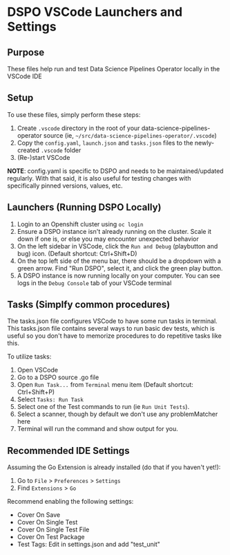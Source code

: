 # DSPO VSCode Launchers and Settings

## Purpose
These files help run and test Data Science Pipelines Operator locally in the VSCode IDE

## Setup
To use these files, simply perform these steps:

1. Create `.vscode` directory in the root of your data-science-pipelines-operator source (ie, `~/src/data-science-pipelines-operator/.vscode`)
2. Copy the `config.yaml`, `launch.json` and `tasks.json` files to the newly-created `.vscode` folder
3. (Re-)start VSCode

**NOTE**: config.yaml is specific to DSPO and needs to be maintained/updated regularly.  With that said, it is also useful for testing changes with specifically pinned versions, values, etc.

## Launchers (Running DSPO Locally)
1. Login to an Openshift cluster using `oc login`
2. Ensure a DSPO instance isn't already running on the cluster.  Scale it down if one is, or else you may encounter unexpected behavior
3. On the left sidebar in VSCode, click the `Run and Debug` (playbutton and bug) icon.  (Default shortcut: Ctrl+Shift+D)
2. On the top left side of the menu bar, there should be a dropdown with a green arrow.  Find "Run DSPO", select it, and click the green play button.  
4. A DSPO instance is now running locally on your computer.  You can see logs in the `Debug Console` tab of your VSCode terminal

## Tasks (Simplfy common procedures)
The tasks.json file configures VSCode to have some run tasks in terminal.  This tasks.json file contains several ways to run basic dev tests, which is useful so you don't have to memorize procedures to do repetitive tasks like this.

To utilize tasks:
1. Open VSCode
2. Go to a DSPO source .go file
3. Open `Run Task...` from `Terminal` menu item (Default shortcut: Ctrl+Shift+P)
4. Select `Tasks: Run Task`
5. Select one of the Test commands to run (ie `Run Unit Tests`).
6. Select a scanner, though by default we don't use any problemMatcher here
7. Terminal will run the command and show output for you.

## Recommended IDE Settings
Assuming the Go Extension is already installed (do that if you haven't yet!):

1. Go to `File` > `Preferences` > `Settings`
2. Find `Extensions` > `Go`

Recommend enabling the following settings:
* Cover On Save
* Cover On Single Test
* Cover On Single Test File
* Cover On Test Package
* Test Tags: Edit in settings.json and add "test\_unit"

